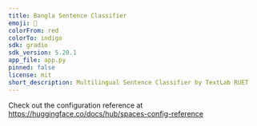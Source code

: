 ```yaml
---
title: Bangla Sentence Classifier
emoji: 🐠
colorFrom: red
colorTo: indigo
sdk: gradio
sdk_version: 5.20.1
app_file: app.py
pinned: false
license: mit
short_description: Multilingual Sentence Classifier by TextLab RUET
---
```


Check out the configuration reference at https://huggingface.co/docs/hub/spaces-config-reference
